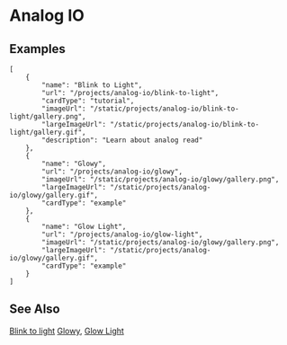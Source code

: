 # Analog IO

## Examples

```codecard
[
    {
        "name": "Blink to Light",
        "url": "/projects/analog-io/blink-to-light",
        "cardType": "tutorial",
        "imageUrl": "/static/projects/analog-io/blink-to-light/gallery.png",
        "largeImageUrl": "/static/projects/analog-io/blink-to-light/gallery.gif",
        "description": "Learn about analog read"
    },    
    {
        "name": "Glowy",
        "url": "/projects/analog-io/glowy",
        "imageUrl": "/static/projects/analog-io/glowy/gallery.png",
        "largeImageUrl": "/static/projects/analog-io/glowy/gallery.gif",
        "cardType": "example"
    },
    {
        "name": "Glow Light",
        "url": "/projects/analog-io/glow-light",
        "imageUrl": "/static/projects/analog-io/glowy/gallery.png",
        "largeImageUrl": "/static/projects/analog-io/glowy/gallery.gif",
        "cardType": "example"
    }
]
```

## See Also

[Blink to light](/projects/analog-io/blink-to-light)
[Glowy](/projects/analog-io/glowy),
[Glow Light](/projects/analog-io/glow-light)
